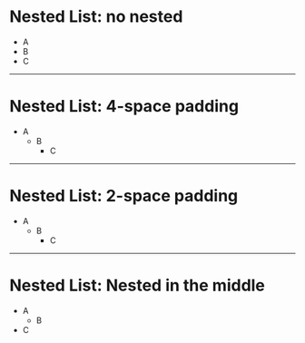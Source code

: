 # Nested List: no nested

- A
- B
- C

<!-- {"layout":"title-and-body"} -->

---

# Nested List: 4-space padding

- A
    - B
        - C

<!-- {"layout":"title-and-body"} -->

---

# Nested List: 2-space padding

- A
  - B
    - C
    
<!-- {"layout":"title-and-body"} -->

---

# Nested List: Nested in the middle

- A
  - B
- C

<!-- {"layout":"title-and-body"} -->

